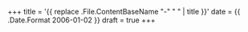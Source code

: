 +++
title = '{{ replace .File.ContentBaseName "-" " " | title }}'
date = {{ .Date.Format 2006-01-02 }}
draft = true
+++
